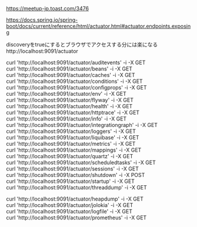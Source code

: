 
https://meetup-jp.toast.com/3476  

https://docs.spring.io/spring-boot/docs/current/reference/html/actuator.html#actuator.endpoints.exposing  


discoveryをtrueにするとブラウザでアクセスする分には楽になる  
http://localhost:9091/actuator  

curl 'http://localhost:9091/actuator/auditevents' -i -X GET  
curl 'http://localhost:9091/actuator/beans' -i -X GET  
curl 'http://localhost:9091/actuator/caches' -i -X GET  
curl 'http://localhost:9091/actuator/conditions' -i -X GET  
curl 'http://localhost:9091/actuator/configprops' -i -X GET  
curl 'http://localhost:9091/actuator/env' -i -X GET  
curl 'http://localhost:9091/actuator/flyway' -i -X GET  
curl 'http://localhost:9091/actuator/health' -i -X GET  
curl 'http://localhost:9091/actuator/httptrace' -i -X GET  
curl 'http://localhost:9091/actuator/info' -i -X GET  
curl 'http://localhost:9091/actuator/integrationgraph' -i -X GET  
curl 'http://localhost:9091/actuator/loggers' -i -X GET  
curl 'http://localhost:9091/actuator/liquibase' -i -X GET  
curl 'http://localhost:9091/actuator/metrics' -i -X GET  
curl 'http://localhost:9091/actuator/mappings' -i -X GET  
curl 'http://localhost:9091/actuator/quartz' -i -X GET  
curl 'http://localhost:9091/actuator/scheduledtasks' -i -X GET  
curl 'http://localhost:9091/actuator/sessions' -i -X GET  
curl 'http://localhost:9091/actuator/shutdown' -i -X POST  
curl 'http://localhost:9091/actuator/startup' -i -X GET  
curl 'http://localhost:9091/actuator/threaddump' -i -X GET  






curl 'http://localhost:9091/actuator/heapdump' -i -X GET  
curl 'http://localhost:9091/actuator/jolokia' -i -X GET  
curl 'http://localhost:9091/actuator/logfile' -i -X GET  
curl 'http://localhost:9091/actuator/prometheus' -i -X GET  



